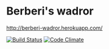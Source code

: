 # Berberi's wadror

http://berberi-wadror.herokuapp.com/

[![Build Status](https://travis-ci.org/samitheberber/wadror.png)](https://travis-ci.org/samitheberber/wadror)
[![Code Climate](https://codeclimate.com/github/samitheberber/wadror.png)](https://codeclimate.com/github/samitheberber/wadror)

